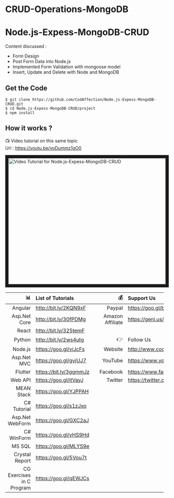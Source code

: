 # CRUD-Operations-MongoDB

# Node.js-Expess-MongoDB-CRUD

Content discussed : 
 - Form Design 
 - Post Form Data into Node.js
 - Implemented Form Validation with mongoose model
 - Insert, Update and Delete with Node and MongoDB

## Get the Code

```
$ git clone https://github.com/CodAffection/Node.js-Expess-MongoDB-CRUD.git
$ cd Node.js-Expess-MongoDB-CRUD/project
$ npm install
```

 ## How it works ?
 
 :tv: Video tutorial on this same topic  
 Url : https://youtu.be/voDummz1gO0
 
<a href="http://www.youtube.com/watch?feature=player_embedded&v=voDummz1gO0
" target="_blank"><img src="http://img.youtube.com/vi/voDummz1gO0/0.jpg" 
alt="Video Tutorial for Node.js-Expess-MongoDB-CRUD" width="500" height="400" border="10" /></a>


| :bar_chart:               |  List of Tutorials   |   | :moneybag:           | Support Us                           |
|--------------------------:|:---------------------|---|---------------------:|:-------------------------------------|
| Angular                   |http://bit.ly/2KQN9xF |   |Paypal                | https://goo.gl/bPcyXW                |
| Asp.Net Core              |http://bit.ly/30fPDMg |   |Amazon   Affiliate    | https://geni.us/JDzpE                |
| React                     |http://bit.ly/325temF |   |
| Python                    |http://bit.ly/2ws4utg |   | :point_right:        | Follow Us                            |
| Node.js                   |https://goo.gl/viJcFs |   |Website               |http://www.codaffection.com          |
| Asp.Net MVC               |https://goo.gl/gvjUJ7 |   |YouTube               |https://www.youtube.com/codaffection  |
| Flutter                   |https://bit.ly/3ggmmJz|   |Facebook              |https://www.facebook.com/codaffection |
| Web API                   |https://goo.gl/itVayJ |   |Twitter               |https://twitter.com/CodAffection      |
| MEAN Stack                |https://goo.gl/YJPPAH |   |
| C# Tutorial               |https://goo.gl/s1zJxo |   |
| Asp.Net WebForm           |https://goo.gl/GXC2aJ |   |
| C# WinForm                |https://goo.gl/vHS9Hd |   |
| MS SQL                    |https://goo.gl/MLYS9e |   |
| Crystal Report            |https://goo.gl/5Vou7t |   |
| CG Exercises in C Program |https://goo.gl/qEWJCs |   |


